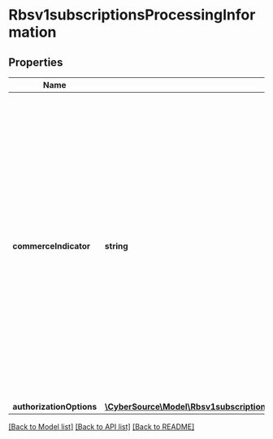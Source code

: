 # Rbsv1subscriptionsProcessingInformation

## Properties
Name | Type | Description | Notes
------------ | ------------- | ------------- | -------------
**commerceIndicator** | **string** | Commerce Indicator is a way to identify the type of transaction. Some payment card companies use this information when determining discount rates.  Valid values: - &#x60;MOTO&#x60; - &#x60;RECURRING&#x60; - &#x60;INTERNET&#x60;  Please add the ecommerce indicator based on the rules defined by your gateway/processor. Some gateways may not accept the Commerce Indicator &#x60;RECURRING&#x60; with a Zero Dollar Authorization, that is done for subscriptions starting at a future date. | [optional] 
**authorizationOptions** | [**\CyberSource\Model\Rbsv1subscriptionsProcessingInformationAuthorizationOptions**](Rbsv1subscriptionsProcessingInformationAuthorizationOptions.md) |  | [optional] 

[[Back to Model list]](../README.md#documentation-for-models) [[Back to API list]](../README.md#documentation-for-api-endpoints) [[Back to README]](../README.md)


